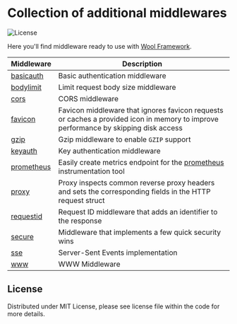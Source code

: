 # Collection of additional middlewares

![License](https://img.shields.io/dub/l/vibe-d.svg)

Here you'll find middleware ready to use with [Wool Framework](https://github.com/gowool/wool).

| Middleware               | Description                                                                                                                         |
|--------------------------|-------------------------------------------------------------------------------------------------------------------------------------|
| [basicauth](basicauth)   | Basic authentication middleware                                                                                                     |
| [bodylimit](bodylimit)   | Limit request body size middleware                                                                                                  |
| [cors](cors)             | CORS middleware                                                                                                                     |
| [favicon](favicon)       | Favicon middleware that ignores favicon requests or caches a provided icon in memory to improve performance by skipping disk access |
| [gzip](gzip)             | Gzip middleware to enable `GZIP` support                                                                                            |
| [keyauth](keyauth)       | Key authentication middleware                                                                                                       |
| [prometheus](prometheus) | Easily create metrics endpoint for the [prometheus](http://prometheus.io) instrumentation tool                                      |
| [proxy](proxy)           | Proxy inspects common reverse proxy headers and sets the corresponding fields in the HTTP request struct                            |
| [requestid](requestid)   | Request ID middleware that adds an identifier to the response                                                                       |
| [secure](secure)         | Middleware that implements a few quick security wins                                                                                |
| [sse](sse)               | Server-Sent Events implementation                                                                                                   |
| [www](www)               | WWW Middleware                                                                                                                      |

## License

Distributed under MIT License, please see license file within the code for more details.
